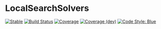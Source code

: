 # LocalSearchSolvers

[![Stable](https://img.shields.io/badge/docs-stable-blue.svg)](https://azzaare.github.io/AdaptiveSearch.jl)
[![Build Status](https://github.com/azzaare/LocalSearchSolvers.jl/workflows/CI/badge.svg)](https://github.com/azzaare/LocalSearchSolvers.jl/actions)
[![Coverage](https://codecov.io/gh/azzaare/LocalSearchSolvers.jl/branch/master/graph/badge.svg)](https://codecov.io/gh/azzaare/LocalSearchSolvers.jl)
[![Coverage (dev)](https://codecov.io/gh/azzaare/LocalSearchSolvers.jl/branch/dev/graph/badge.svg)](https://codecov.io/gh/azzaare/LocalSearchSolvers.jl)
[![Code Style: Blue](https://img.shields.io/badge/code%20style-blue-4495d1.svg)](https://github.com/invenia/BlueStyle)
